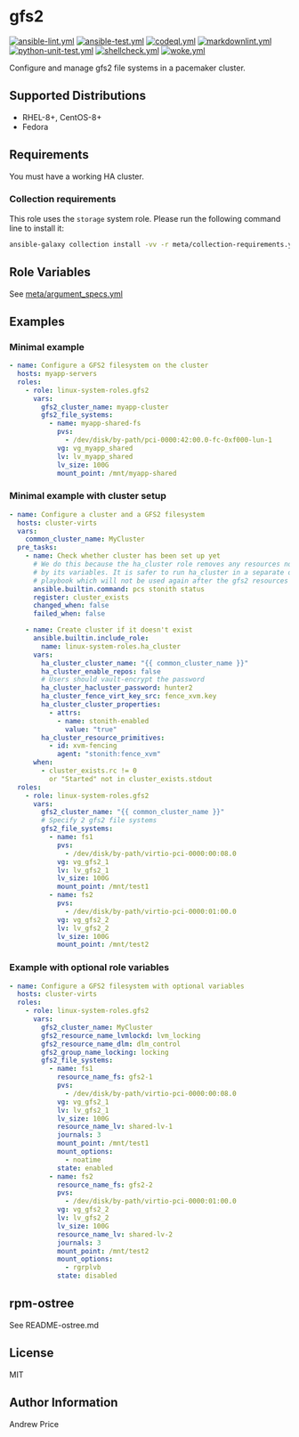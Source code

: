 # gfs2

[![ansible-lint.yml](https://github.com/linux-system-roles/gfs2/actions/workflows/ansible-lint.yml/badge.svg)](https://github.com/linux-system-roles/gfs2/actions/workflows/ansible-lint.yml) [![ansible-test.yml](https://github.com/linux-system-roles/gfs2/actions/workflows/ansible-test.yml/badge.svg)](https://github.com/linux-system-roles/gfs2/actions/workflows/ansible-test.yml) [![codeql.yml](https://github.com/linux-system-roles/gfs2/actions/workflows/codeql.yml/badge.svg)](https://github.com/linux-system-roles/gfs2/actions/workflows/codeql.yml) [![markdownlint.yml](https://github.com/linux-system-roles/gfs2/actions/workflows/markdownlint.yml/badge.svg)](https://github.com/linux-system-roles/gfs2/actions/workflows/markdownlint.yml) [![python-unit-test.yml](https://github.com/linux-system-roles/gfs2/actions/workflows/python-unit-test.yml/badge.svg)](https://github.com/linux-system-roles/gfs2/actions/workflows/python-unit-test.yml) [![shellcheck.yml](https://github.com/linux-system-roles/gfs2/actions/workflows/shellcheck.yml/badge.svg)](https://github.com/linux-system-roles/gfs2/actions/workflows/shellcheck.yml) [![woke.yml](https://github.com/linux-system-roles/gfs2/actions/workflows/woke.yml/badge.svg)](https://github.com/linux-system-roles/gfs2/actions/workflows/woke.yml)

Configure and manage gfs2 file systems in a pacemaker cluster.

## Supported Distributions

* RHEL-8+, CentOS-8+
* Fedora

## Requirements

You must have a working HA cluster.

### Collection requirements

This role uses the `storage` system role.  Please run the following command line
to install it:

```bash
ansible-galaxy collection install -vv -r meta/collection-requirements.yml
```

## Role Variables

See [meta/argument_specs.yml](meta/argument_specs.yml)

## Examples

### Minimal example

```yaml
- name: Configure a GFS2 filesystem on the cluster
  hosts: myapp-servers
  roles:
    - role: linux-system-roles.gfs2
      vars:
        gfs2_cluster_name: myapp-cluster
        gfs2_file_systems:
          - name: myapp-shared-fs
            pvs:
              - /dev/disk/by-path/pci-0000:42:00.0-fc-0xf000-lun-1
            vg: vg_myapp_shared
            lv: lv_myapp_shared
            lv_size: 100G
            mount_point: /mnt/myapp-shared
```

### Minimal example with cluster setup

```yaml
- name: Configure a cluster and a GFS2 filesystem
  hosts: cluster-virts
  vars:
    common_cluster_name: MyCluster
  pre_tasks:
    - name: Check whether cluster has been set up yet
      # We do this because the ha_cluster role removes any resources not specified
      # by its variables. It is safer to run ha_cluster in a separate one-off
      # playbook which will not be used again after the gfs2 resources are created.
      ansible.builtin.command: pcs stonith status
      register: cluster_exists
      changed_when: false
      failed_when: false

    - name: Create cluster if it doesn't exist
      ansible.builtin.include_role:
        name: linux-system-roles.ha_cluster
      vars:
        ha_cluster_cluster_name: "{{ common_cluster_name }}"
        ha_cluster_enable_repos: false
        # Users should vault-encrypt the password
        ha_cluster_hacluster_password: hunter2
        ha_cluster_fence_virt_key_src: fence_xvm.key
        ha_cluster_cluster_properties:
          - attrs:
            - name: stonith-enabled
              value: "true"
        ha_cluster_resource_primitives:
          - id: xvm-fencing
            agent: "stonith:fence_xvm"
      when:
        - cluster_exists.rc != 0
          or "Started" not in cluster_exists.stdout
  roles:
    - role: linux-system-roles.gfs2
      vars:
        gfs2_cluster_name: "{{ common_cluster_name }}"
        # Specify 2 gfs2 file systems
        gfs2_file_systems:
          - name: fs1
            pvs:
              - /dev/disk/by-path/virtio-pci-0000:00:08.0
            vg: vg_gfs2_1
            lv: lv_gfs2_1
            lv_size: 100G
            mount_point: /mnt/test1
          - name: fs2
            pvs:
              - /dev/disk/by-path/virtio-pci-0000:01:00.0
            vg: vg_gfs2_2
            lv: lv_gfs2_2
            lv_size: 100G
            mount_point: /mnt/test2
```

### Example with optional role variables

```yaml
- name: Configure a GFS2 filesystem with optional variables
  hosts: cluster-virts
  roles:
    - role: linux-system-roles.gfs2
      vars:
        gfs2_cluster_name: MyCluster
        gfs2_resource_name_lvmlockd: lvm_locking
        gfs2_resource_name_dlm: dlm_control
        gfs2_group_name_locking: locking
        gfs2_file_systems:
          - name: fs1
            resource_name_fs: gfs2-1
            pvs:
              - /dev/disk/by-path/virtio-pci-0000:00:08.0
            vg: vg_gfs2_1
            lv: lv_gfs2_1
            lv_size: 100G
            resource_name_lv: shared-lv-1
            journals: 3
            mount_point: /mnt/test1
            mount_options:
              - noatime
            state: enabled
          - name: fs2
            resource_name_fs: gfs2-2
            pvs:
              - /dev/disk/by-path/virtio-pci-0000:01:00.0
            vg: vg_gfs2_2
            lv: lv_gfs2_2
            lv_size: 100G
            resource_name_lv: shared-lv-2
            journals: 3
            mount_point: /mnt/test2
            mount_options:
              - rgrplvb
            state: disabled
```

## rpm-ostree

See README-ostree.md

## License

MIT

## Author Information

Andrew Price
